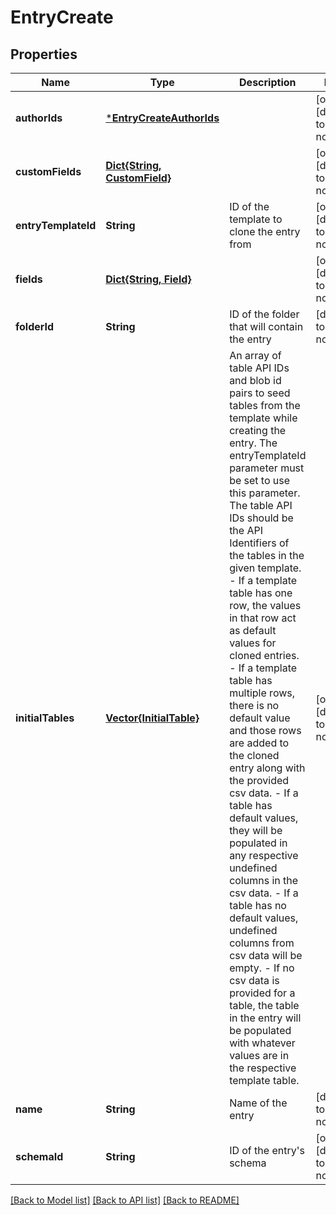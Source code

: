 # EntryCreate


## Properties
Name | Type | Description | Notes
------------ | ------------- | ------------- | -------------
**authorIds** | [***EntryCreateAuthorIds**](EntryCreateAuthorIds.md) |  | [optional] [default to nothing]
**customFields** | [**Dict{String, CustomField}**](CustomField.md) |  | [optional] [default to nothing]
**entryTemplateId** | **String** | ID of the template to clone the entry from | [optional] [default to nothing]
**fields** | [**Dict{String, Field}**](Field.md) |  | [optional] [default to nothing]
**folderId** | **String** | ID of the folder that will contain the entry | [default to nothing]
**initialTables** | [**Vector{InitialTable}**](InitialTable.md) | An array of table API IDs and blob id pairs to seed tables from the template while creating the entry. The entryTemplateId parameter must be set to use this parameter. The table API IDs should be the API Identifiers of the tables in the given template. - If a template table has one row, the values in that row act as default values for cloned entries. - If a template table has multiple rows, there is no default value and those rows are added to the cloned entry along with the provided csv data. - If a table has default values, they will be populated in any respective undefined columns in the csv data. - If a table has no default values, undefined columns from csv data will be empty. - If no csv data is provided for a table, the table in the entry will be populated with whatever values are in the respective template table.  | [optional] [default to nothing]
**name** | **String** | Name of the entry | [default to nothing]
**schemaId** | **String** | ID of the entry&#39;s schema | [optional] [default to nothing]


[[Back to Model list]](../README.md#models) [[Back to API list]](../README.md#api-endpoints) [[Back to README]](../README.md)


